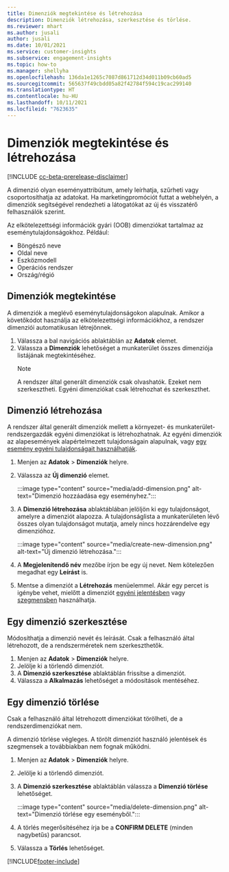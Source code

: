 ```yaml
---
title: Dimenziók megtekintése és létrehozása
description: Dimenziók létrehozása, szerkesztése és törlése.
ms.reviewer: mhart
ms.author: jusali
author: jusali
ms.date: 10/01/2021
ms.service: customer-insights
ms.subservice: engagement-insights
ms.topic: how-to
ms.manager: shellyha
ms.openlocfilehash: 136da1e1265c7087d861712d34d011b09cb60ad5
ms.sourcegitcommit: 565637f49cbdd05a82f42784f594c19cac299140
ms.translationtype: HT
ms.contentlocale: hu-HU
ms.lasthandoff: 10/11/2021
ms.locfileid: "7623635"
---
```

# <a name="view-and-create-dimensions"></a>Dimenziók megtekintése és létrehozása

[!INCLUDE [cc-beta-prerelease-disclaimer](includes/cc-beta-prerelease-disclaimer.md)]

A dimenzió olyan eseményattribútum, amely leírhatja, szűrheti vagy csoportosíthatja az adatokat. Ha marketingpromóciót futtat a webhelyén, a dimenziók segítségével rendezheti a látogatókat az új és visszatérő felhasználók szerint.  

Az elkötelezettségi információk gyári (OOB) dimenziókat tartalmaz az eseménytulajdonságokhoz. Például:

- Böngésző neve
- Oldal neve
- Eszközmodell
- Operációs rendszer
- Ország/régió

## <a name="view-dimensions"></a>Dimenziók megtekintése

A dimenziók a meglévő eseménytulajdonságokon alapulnak. Amikor a követőkódot használja az elkötelezettségi információkhoz, a rendszer dimenziói automatikusan létrejönnek.

1. Válassza a bal navigációs ablaktáblán az **Adatok** elemet. 
1. Válassza a **Dimenziók** lehetőséget a munkaterület összes dimenziója listájának megtekintéséhez. 
   > [!NOTE]
   > A rendszer által generált dimenziók csak olvashatók. Ezeket nem szerkesztheti. Egyéni dimenziókat csak létrehozhat és szerkeszthet.

## <a name="create-a-dimension"></a>Dimenzió létrehozása

A rendszer által generált dimenziók mellett a környezet- és munkaterület-rendszergazdák egyéni dimenziókat is létrehozhatnak. Az egyéni dimenziók az alapesemények alapértelmezett tulajdonságain alapulnak, vagy [egy esemény egyéni tulajdonságait használhatják](advanced-SDK-implementation.md).

1. Menjen az **Adatok** > **Dimenziók** helyre.
1. Válassza az **Új dimenzió** elemet.

   :::image type="content" source="media/add-dimension.png" alt-text="Dimenzió hozzáadása egy eseményhez.":::

1. A **Dimenzió létrehozása** ablaktáblában jelöljön ki egy tulajdonságot, amelyre a dimenziót alapozza. A tulajdonságlista a munkaterületen lévő összes olyan tulajdonságot mutatja, amely nincs hozzárendelve egy dimenzióhoz.
   
   :::image type="content" source="media/create-new-dimension.png" alt-text="Új dimenzió létrehozása.":::
      
3. A **Megjelenítendő név** mezőbe írjon be egy új nevet. Nem kötelezően megadhat egy **Leírást** is.
4. Mentse a dimenziót a **Létrehozás** menüelemmel. Akár egy percet is igénybe vehet, mielőtt a dimenziót [egyéni jelentésben](custom-reports.md) vagy [szegmensben](segments.md) használhatja. 

## <a name="edit-a-dimension"></a>Egy dimenzió szerkesztése

Módosíthatja a dimenzió nevét és leírását. Csak a felhasználó által létrehozott, de a rendszerméretek nem szerkeszthetők.


1. Menjen az **Adatok** > **Dimenziók** helyre.
1. Jelölje ki a törlendő dimenziót.
1. A **Dimenzió szerkesztése** ablaktáblán frissítse a dimenziót.
1. Válassza a **Alkalmazás** lehetőséget a módosítások mentéséhez.

## <a name="delete-a-dimension"></a>Egy dimenzió törlése

Csak a felhasználó által létrehozott dimenziókat törölheti, de a rendszerdimenziókat nem.

A dimenzió törlése végleges. A törölt dimenziót használó jelentések és szegmensek a továbbiakban nem fognak működni. 

1. Menjen az **Adatok** > **Dimenziók** helyre.
1. Jelölje ki a törlendő dimenziót.
1. A **Dimenzió szerkesztése** ablaktáblán válassza a **Dimenzió törlése** lehetőséget.

   :::image type="content" source="media/delete-dimension.png" alt-text="Dimenzió törlése egy eseményből.":::

1. A törlés megerősítéséhez írja be a **CONFIRM DELETE** (minden nagybetűs) parancsot. 
1. Válassza a **Törlés** lehetőséget.

[!INCLUDE[footer-include](../includes/footer-banner.md)]
